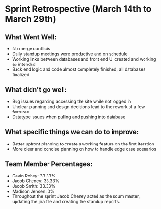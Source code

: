 # Sprint Retrospective (March 14th to March 29th)

## What Went Well:

- No merge conflicts
- Daily standup meetings were productive and on schedule
- Working links between databases and front end UI created and working as intended
- Back end logic and code almost completely finished, all databases finalized

## What didn't go well:

- Bug issues regarding accessing the site while not logged in
- Unclear planning and design decisions lead to the rework of a few features
- Datatype issues when pulling and pushing into database

## What specific things we can do to improve:

- Better upfront planning to create a working feature on the first iteration
- More clear and concise planning on how to handle edge case scenarios

## Team Member Percentages:

- Gavin Robey: 33.33%
- Jacob Cheney: 33.33%
- Jacob Smith: 33.33%
- Madison Jensen: 0%
- Throughout the sprint Jacob Cheney acted as the scum master, updating the jira file and creating the standup reports.
